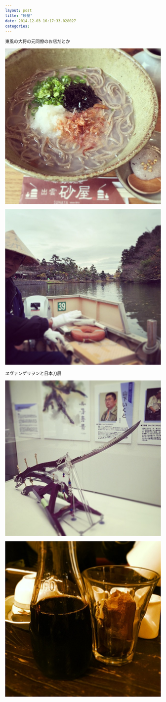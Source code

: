```yaml
---
layout: post
title: "砂屋"
date: 2014-12-03 16:17:33.028027
categories: 
---
```


東風の大将の元同僚のお店だとか

![東風の大将の元同僚のお店だとか](/assets/images/201411/10808844_843005549053105_1646144534_n.jpg)

![](/assets/images/201411/10809617_377700699077235_1830259714_n.jpg)

ヱヴァンゲリヲンと日本刀展

![](/assets/images/201411/10838859_734354469987597_1308007_n.jpg)

![](/assets/images/201411/10831729_600068963431915_1451631856_n.jpg)


